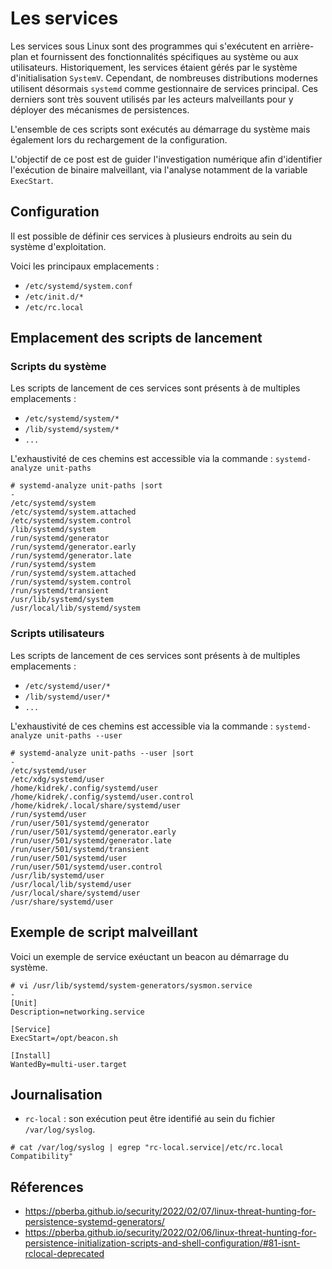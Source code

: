 # Les services

Les services sous Linux sont des programmes qui s'exécutent en arrière-plan et fournissent des fonctionnalités spécifiques au système ou aux utilisateurs. Historiquement, les services étaient gérés par le système d'initialisation ```SystemV```. Cependant, de nombreuses distributions modernes utilisent désormais ```systemd``` comme gestionnaire de services principal. Ces derniers sont très souvent utilisés par les acteurs malveillants pour y déployer des mécanismes de persistences. 

L'ensemble de ces scripts sont exécutés au démarrage du système mais également lors du rechargement de la configuration.

L'objectif de ce post est de guider l'investigation numérique afin d'identifier l'exécution de binaire malveillant, via l'analyse notamment de la variable ```ExecStart```.

## Configuration
Il est possible de définir ces services à plusieurs endroits au sein du système d'exploitation.

Voici les principaux emplacements :
- ```/etc/systemd/system.conf```
- ```/etc/init.d/*```
- ```/etc/rc.local```

## Emplacement des scripts de lancement

### Scripts du système
Les scripts de lancement de ces services sont présents à de multiples emplacements : 

- ```/etc/systemd/system/*```
- ```/lib/systemd/system/*```
- ```...```

L'exhaustivité de ces chemins est accessible via la commande : ```systemd-analyze unit-paths``` 

```
# systemd-analyze unit-paths |sort
-
/etc/systemd/system
/etc/systemd/system.attached
/etc/systemd/system.control
/lib/systemd/system
/run/systemd/generator
/run/systemd/generator.early
/run/systemd/generator.late
/run/systemd/system
/run/systemd/system.attached
/run/systemd/system.control
/run/systemd/transient
/usr/lib/systemd/system
/usr/local/lib/systemd/system
```

### Scripts utilisateurs

Les scripts de lancement de ces services sont présents à de multiples emplacements : 

- ```/etc/systemd/user/*```
- ```/lib/systemd/user/*```
- ```...```

L'exhaustivité de ces chemins est accessible via la commande : ```systemd-analyze unit-paths --user``` 

```
# systemd-analyze unit-paths --user |sort
-
/etc/systemd/user
/etc/xdg/systemd/user
/home/kidrek/.config/systemd/user
/home/kidrek/.config/systemd/user.control
/home/kidrek/.local/share/systemd/user
/run/systemd/user
/run/user/501/systemd/generator
/run/user/501/systemd/generator.early
/run/user/501/systemd/generator.late
/run/user/501/systemd/transient
/run/user/501/systemd/user
/run/user/501/systemd/user.control
/usr/lib/systemd/user
/usr/local/lib/systemd/user
/usr/local/share/systemd/user
/usr/share/systemd/user
```


## Exemple de script malveillant

Voici un exemple de service exéuctant un beacon au démarrage du système.

```
# vi /usr/lib/systemd/system-generators/sysmon.service
-
[Unit]
Description=networking.service

[Service]
ExecStart=/opt/beacon.sh

[Install]
WantedBy=multi-user.target
```

## Journalisation 

- ```rc-local``` : son exécution peut être identifié au sein du fichier ```/var/log/syslog```.

```
# cat /var/log/syslog | egrep "rc-local.service|/etc/rc.local Compatibility"
```


## Réferences 

- https://pberba.github.io/security/2022/02/07/linux-threat-hunting-for-persistence-systemd-generators/
- https://pberba.github.io/security/2022/02/06/linux-threat-hunting-for-persistence-initialization-scripts-and-shell-configuration/#81-isnt-rclocal-deprecated